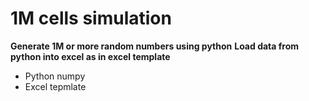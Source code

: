 # 1M cells simulation


**Generate 1M or more random numbers using python**
**Load data from python into excel as in excel template**


- Python numpy
- Excel tepmlate
